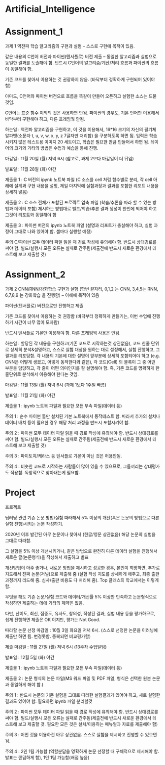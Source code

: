 # Artificial_Intelligence

 
# Assignment_1
과제 1
역전파 학습 알고리즘의 구현과 실험 – 스스로 구현에 목적이 있음.

같은 내용의 C언어 버전과 파이썬(텐서플로) 버전 제출 – 동일한 알고리즘과 실험으로 동일한 결과를 도출해야 함. 반드시 C언어의 알고리즘/계산/처리 흐름과 파이썬의 흐름이 동일해야 함.

기존 코드를 찾아서 이용하는 것 권장하지 않음. (바닥부터 정확하게 구현되어 있어야 함)

아마도, C언어와 파이썬 버전으로 흐름을 똑같이 만들어 오픈하고 실험한 소스는 드물것임.

C언어는 표준 함수 이외의 것은 사용하면 안됨. 파이썬의 경우도, 기본 언어만 이용해서 바닥부터 구현해야 하고, 다른 프레임웍 안됨.


하는일 : 역전파 알고리즘을 구현하고, 이 것을 이용해서, 16*16 크기의 자신의 필기체 알파벳(소문자 t, u, v, w, x, y, z    7글자만 처리함) 을 구분하도록 하면 됨. 입력은 학습시키지 않은 테스트용 이미지 20 세트이고, 학습은 필요한 만큼 만들어서 하면 됨. 레이어의 크기와 기타의 방법은 수업과 예습을 통해 진행.

마감일 : 11월 20일 (월) 저녁 6시 (참고로, 과제 2보다 마감일이 더 뒤임)

발표일 : 11월 28일 (화) 야간

제출물 1 : C 버전의 ipynb 노트북 파일 (C 소스를 cell 처럼 함수별로 분리, 각 cell 아래에 설계과 구현 내용을 설명, 제일 마지막에 실험과정과 결과를 포함한 리포트 내용을 상세히 넣음)

제출물 2 : C 소스 전체가 포함된 프로젝트 압축 파일 (학습/추론을 따라 할 수 있는 방법과 데이터 포함)
	제시하는 방법대로 빌드/학습/추론 결과 생성이 한번에 되어야 하고 그것이 리포트와 동일해야 함

제출물 3 : 파이썬 버전의 ipynb 노트북 파일 (설명과 리포트가 충실해야 하고, 실험 과정이 그대로 나와 있어야 함. 셀마다 실행할 예정)

주의 C/파이썬 모두 데이터 파일 읽을 때 경로 작성에 유의해야 함. 반드시 상대경로를 써야 함. 빌드/실행시 모든 오류는 실패로 간주됨(제출전에 반드시 새로운 환경에서 테스트해 보고 제출할 것)


# Assignment_2
과제 2
CNN/RNN/강화학습 구현과 실험   (학번 끝자리, 0,1,2 는 CNN, 3,4,5는 RNN, 6,7,8,9 는 강화학습 을 진행함) – 이해에 목적이 있음

파이썬(텐서플로) 버전으로만 진행하고 제출  

기존 코드를 찾아서 이용하는 것 권장함 (바닥부터 정확하게 만들기는, 이번 수업에 진행하기 시간이 너무 많이 모자람)

반드시 텐서플로 기본만 이용해야 함. 다른 프레임웍 사용은 안됨.


하는일 : 할당된 각 내용을 구현하고(기존 코드로 시작하는것 상관없음), 코드 한줄 단위로 상세히 분석&설명하고, 스스로 실험 대상을 원하는 대로 설정해서, 실험 진행하고, 그 결과를 리포팅함. 각 내용의 기본에 대한 설명이 앞부분에 상세히 포함되어야 하고 (e.g. CNN은 어떻게 생겼고, 어떻게 동작한다와 같은), 각 코드(Cell) 의 블록이 그 중 어떤 부분을 담당하고, 각 줄이 어떤 의미인지를 잘 설명해야 함. 즉, 기존 코드를 명확하게 한줄단위로 분석해서 이용해야 한다는 것임. 

마감일 : 11월 13일 (월) 저녁 6시 (과제 1보다 1주일 빠름)

발표일 : 11월 21일 (화) 야간

제출물 1 : ipynb 노트북 파일과 필요한 모든 부속 파일(데이터 등)

주의 1 : 순수 파이썬 툴만 설치된 기본 노트북에서 동작테스트 함. 따라서 추가의 설치나 데이터 배치 등이 필요한 경우 해당 처리 과정을 반드시 포함시켜야 함.

주의 2 : 파이썬 모두 데이터 파일 읽을 때 경로 작성에 유의해야 함. 반드시 상대경로를 써야 함. 빌드/실행시 모든 오류는 실패로 간주됨(제출전에 반드시 새로운 환경에서 테스트해 보고 제출할 것)

주의 3 : 파이토치/케라스 등 텐서플로 기본이 아닌 것은 허용안됨.

주의 4 : 비슷한 코드로 시작하는 사람들이 많이 있을 수 있으므로, 그들끼리는 상대평가도 적용함. 독창적으로 찾아내는게 필요함.


# Project
프로젝트

딥러닝 관련 기존 논문 방법/실험 따라해서 5% 이상의 개선(혹은 논문의 방법으로 다른 실험 진행)시키는 논문 작성하기.

2020년 이후 발간된 아무 논문이나 찾아서 (한글/영문 상관없음) 해당 논문의 실험을 그대로 따라함.

그 실험을 5% 이상 개선시키거나, 같은 방법으로 완전히 다른 데이터 실험을 진행해서 새로운 글(논문형식)을 작성해서 제출하고 발표

개선방법이 아주 좋거나, 새로운 방법을 제시하고 성공한 경우, 본인이 희망하면, 추가로 지도해서 진짜 논문(저널)으로 제출해 줌 (실험 작성 지도를 상세하게 해주고, 최종 출판 과정까지 리드해 줌. 심사/출판 비용도 다 처리해 줌). Top 클래스의 학교에서는 이렇게 함.

무엇을 해도 기존 논문/실험 코드와 데이터/개선률 5% 이상만 만족하고 논문형식으로 작성하면 제출하는 데에 기타의 제약은 없음.

다만, 난이도, 최신, 집중도, 유사도, 창의성, 작성된 결과, 실험 내용 등을 평가하므로, 쉽게 진행하면 제출은 OK 이지만, 평가는 Not Good.

따라할 논문 선정 마감일 : 10월 3일 화요일 저녁 6시. (스스로 선정한 논문을 이러닝에 제출만 하면 됨. 변경못함. 중복되면 비교평가함)

제출 마감일 : 11월 27일 (월) 저녁 6시 (13주차 수업일임)

발표일 : 12월 5일 (화) 야간

제출물 1 : ipynb 노트북 파일과 필요한 모든 부속 파일(데이터 등)

제출물 2 : 논문 형식의 논문 파일(MS 워드 파일 및 PDF 파일, 형식은 선택한 원본 논문과 동일하게 해야 함.)

주의 1 : 반드시 논문의 기존 실험을 그대로 따라한 실험결과가 있어야 하고, 새로 실험한 결과도 있어야 함. 필요하면 ipynb 파일 분리할것

주의 2 : 파이썬 모두 데이터 파일 읽을 때 경로 작성에 유의해야 함. 반드시 상대경로를 써야 함. 빌드/실행시 모든 오류는 실패로 간주됨(제출전에 반드시 새로운 환경에서 테스트해 보고 제출할 것. 필요한 모든 것은 설치/이용하는 매뉴얼과 자료를 제출해야 함)

주의 3 : 어떤 것을 이용하건 아무 상관없음. 스스로 실험을 제시하고 진행할 수 있으면 됨.

주의 4 : 2인 1팀 가능함 (역할분담을 명확하게 논문 선정할 때 구체적으로 제시해야 함. 발표는 랜덤하게 함), 1인 1팀 가능함(배점 높음)

